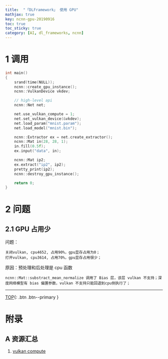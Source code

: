 ```yaml
---
title:  "「DLFramework」 使用 GPU"
mathjax: true
key: ncnn-gpu-20190916
toc: true
toc_sticky: true
category: [AI, dl_frameworks, ncnn]
---
```

<span id='head'></span>  

<!--more-->   

# 1 调用
```c++
int main()
{
    srand(time(NULL));
    ncnn::create_gpu_instance();
    ncnn::VulkanDevice vkdev;

    // high-level api
    ncnn::Net net;

    net.use_vulkan_compute = 1;
    net.set_vulkan_device(&vkdev);
    net.load_param("mnist.param");
    net.load_model("mnist.bin");

    ncnn::Extractor ex = net.create_extractor();
    ncnn::Mat in(28, 28, 1);
    in.fill(0.5f);
    ex.input("data", in);

    ncnn::Mat ip2;
    ex.extract("ip2", ip2);
    pretty_print(ip2);
    ncnn::destroy_gpu_instance();

    return 0;
}
```

# 2 问题
## 2.1 GPU 占用少
问题：     
```
关闭vulkan, cpu4652, 占用90%，gpu显存占用为0；     
打开vulkan, cpu3614, 占用70%，gpu显存占用很少；     
```
原因：预处理和后处理是 cpu 函数    
```
ncnn::Mat::substract_mean_normalize 调用了 Bias 层，该层 vulkan 不支持；深度网络模型有 bias 偏置参数，vulkan 不支持只能回退到cpu侧执行了；
```

-------------------  
[TOP](#head){: .btn .btn--primary }


# 附录
## A 资源汇总
1. [vulkan compute](https://github.com/Tencent/ncnn/pull/618)     

